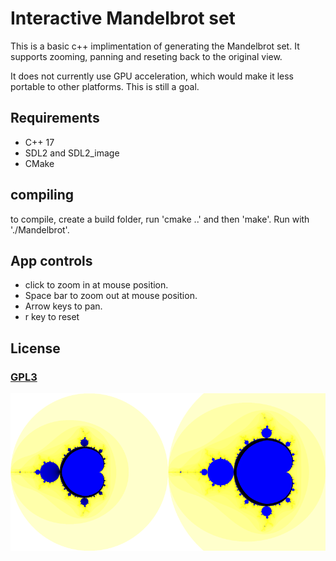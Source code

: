 # Interactive Mandelbrot set

This is a basic c++ implimentation of generating the Mandelbrot set. It supports zooming, panning and reseting back to the original view.

It does not currently use GPU acceleration, which would make it less portable to other platforms. This is still a goal.

## Requirements

- C++ 17
- SDL2 and SDL2_image
- CMake

## compiling

to compile, create a build folder, run 'cmake ..' and then 'make'.
Run with './Mandelbrot'.

## App controls
- click to zoom in at mouse position.
- Space bar to zoom out at mouse position.
- Arrow keys to pan.
- r key to reset

## License
### [GPL3](license.txt)

<img alt="200 Steps mandelbrot set" src="images/img200.png" width="50%"><img alt="50000 Steps mandelbrot set" src="images/img50000.png" width="50%">
